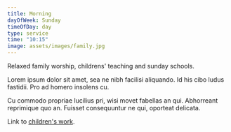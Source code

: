 ```yaml
---
title: Morning
dayOfWeek: Sunday
timeOfDay: day
type: service
time: "10:15"
image: assets/images/family.jpg
---
```

Relaxed family worship, childrens' teaching and sunday schools.

Lorem ipsum dolor sit amet, sea ne nibh facilisi aliquando. Id his cibo ludus fastidii. Pro ad homero insolens cu.

Cu commodo propriae lucilius pri, wisi movet fabellas an qui. Abhorreant reprimique quo an. Fuisset consequuntur ne qui, oporteat delicata.

Link to [children's work](/children.html).